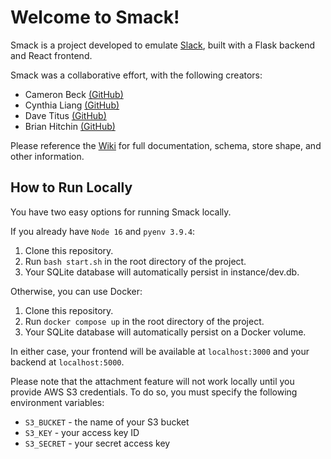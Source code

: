 # Welcome to Smack!


Smack is a project developed to emulate <a href="https://slack.com">Slack</a>, built with a Flask backend and React frontend.
   
Smack was a collaborative effort, with the following creators:

- Cameron Beck <a target="_blank" href="https://github.com/cbkinase">(GitHub)</a>
- Cynthia Liang <a href="https://github.com/cynthialiang00">(GitHub)</a>
- Dave Titus <a href="https://github.com/dtitus929">(GitHub)</a>
- Brian Hitchin <a href="https://github.com/brianhitchin">(GitHub)</a>

Please reference the <a href="https://github.com/brianhitchin/wack/wiki">Wiki</a> for full documentation, schema, store shape, and other information. 

## How to Run Locally

You have two easy options for running Smack locally.

If you already have `Node 16` and `pyenv 3.9.4`:

1. Clone this repository.
2. Run `bash start.sh` in the root directory of the project.
3. Your SQLite database will automatically persist in instance/dev.db.

Otherwise, you can use Docker:

1. Clone this repository.
2. Run `docker compose up` in the root directory of the project.
3. Your SQLite database will automatically persist on a Docker volume.


In either case, your frontend will be available at `localhost:3000` and your backend at `localhost:5000`.

Please note that the attachment feature will not work locally until you provide AWS S3 credentials. To do so, you must specify the following environment variables:
- `S3_BUCKET` - the name of your S3 bucket
- `S3_KEY` - your access key ID
- `S3_SECRET` - your secret access key
